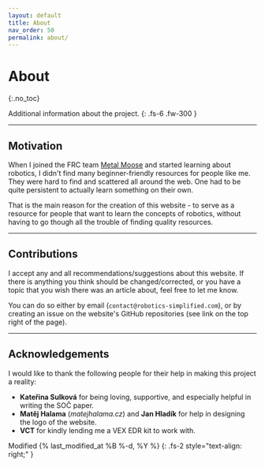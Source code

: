 ```yaml
---
layout: default
title: About
nav_order: 50
permalink: about/
---
```


# About
{:.no_toc}

Additional information about the project.
{: .fs-6 .fw-300 }

---

## Motivation
When I joined the FRC team [Metal Moose](https://www.metalmoose.org/) and started learning about robotics, I didn't find many beginner-friendly resources for people like me. They were hard to find and scattered all around the web. One had to be quite persistent to actually learn something on their own.

That is the main reason for the creation of this website - to serve as a resource for people that want to learn the concepts of robotics, without having to go though all the trouble of finding quality resources.

---

## Contributions
I accept any and all recommendations/suggestions about this website. If there is anything you think should be changed/corrected, or you have a topic that you wish there was an article about, feel free to let me know.

You can do so either by email (`contact@robotics-simplified.com`), or by creating an issue on the website's GitHub repositories (see link on the top right of the page).

---

## Acknowledgements
I would like to thank the following people for their help in making this project a reality:
- **Kateřina Sulková** for being loving, supportive, and especially helpful in writing the SOČ paper.
- **Matěj Halama** (*matejhalama.cz*) and **Jan Hladík** for help in designing the logo of the website.
- **VCT** for kindly lending me a VEX EDR kit to work with.

Modified {% last_modified_at %B %-d, %Y %}
{: .fs-2 style="text-align: right;" }
